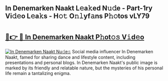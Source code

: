 ## In Denemarken Naakt L𝚎a𝚔ed N𝚞𝚍e - Part-1ry Vi𝚍𝚎o L𝚎a𝚔s - H𝚘𝚝 O𝚗𝚕yf𝚊ns P𝚑𝚘tos vLY79

# <h2><a href="http://kf3xkoj.oniu.top/?m=In+Denemarken+Naakt">🔗👉 🔴 In Denemarken Naakt P𝚑ot𝚘𝚜 V𝚒d𝚎o</a></h2>

[![In Denemarken Naakt Nu𝚍e𝚜](https://i.imgur.com/0qMVB7G.gif)](http://kf3xkoj.oniu.top/?m=In+Denemarken+Naakt)
Social media influencer In Denemarken Naakt, famed for sharing dance and lifestyle content, including presentations and personal blogs. In Denemarken Naakt's public image is marked by its friendly and relatable nature, but the mysteries of his personal life remain a tantalizing enigma.  
